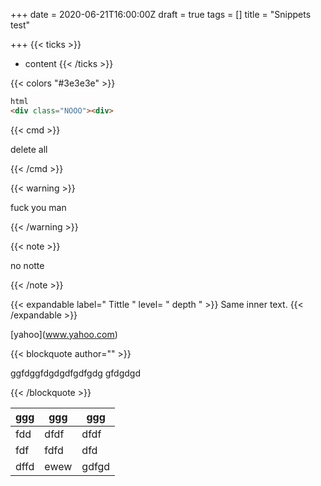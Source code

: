 +++
date = 2020-06-21T16:00:00Z
draft = true
tags = []
title = "Snippets test"

+++
{{< ticks >}}

* content
  {{< /ticks >}}

{{< colors "#3e3e3e" >}}

```html
html
<div class="NOOO"><div>
```

{{< cmd >}}

delete all

{{< /cmd >}}

{{< warning >}}

fuck you man

{{< /warning >}}

{{< note >}}

no notte

{{< /note >}}

{{< expandable label=" Tittle " level= " depth " >}}
Same inner text.
{{< /expandable >}}

\[yahoo\](www.yahoo.com)

{{< blockquote author="" >}}

ggfdggfdgdgdfgdfgdg gfdgdgd

{{< /blockquote >}}

| ggg |ggg  |ggg  |
| --- | --- | --- |
| fdd | dfdf |dfdf  |
| fdf |fdfd  | dfd |
| dffd |ewew  |gdfgd  |